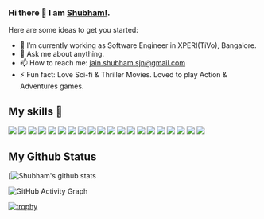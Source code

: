 ### Hi there 👋 I am [Shubham!](https://shubham11jain.github.io).

Here are some ideas to get you started:

- 🔭 I’m currently working as Software Engineer in XPERI(TiVo), Bangalore.
- 💬 Ask me about anything.
- 📫 How to reach me: jain.shubham.sjn@gmail.com
- ⚡ Fun fact: Love Sci-fi & Thriller Movies. Loved to play Action & Adventures games.

## My skills 🚀
![](https://img.shields.io/badge/Java-ED8B00?style=for-the-badge&logo=java&logoColor=white)
![](https://img.shields.io/badge/Spring_Boot-F2F4F9?style=for-the-badge&logo=spring-boot)
![](https://img.shields.io/badge/Jira-0052CC?style=for-the-badge&logo=Jira&logoColor=white)
![](https://img.shields.io/badge/Jenkins-D24939?style=for-the-badge&logo=Jenkins&logoColor=white)
![](https://img.shields.io/badge/GIT-E44C30?style=for-the-badge&logo=git&logoColor=white)
![](https://img.shields.io/badge/Docker-2CA5E0?style=for-the-badge&logo=docker&logoColor=white)
![](https://img.shields.io/badge/kubernetes-326ce5.svg?&style=for-the-badge&logo=kubernetes&logoColor=white)
![](https://img.shields.io/badge/Grafana-F2F4F9?style=for-the-badge&logo=grafana&logoColor=orange&labelColor=F2F4F9)
![](https://img.shields.io/badge/Splunk-000000?style=for-the-badge&logo=Splunk&logoColor=white)
![](https://img.shields.io/badge/Swagger-85EA2D?style=for-the-badge&logo=Swagger&logoColor=white)
![](https://img.shields.io/badge/HTML5-E34F26?style=for-the-badge&logo=html5&logoColor=white)
![](https://img.shields.io/badge/JavaScript-F7DF1E?style=for-the-badge&logo=javascript&logoColor=black)
![](https://img.shields.io/badge/jQuery-0769AD?style=for-the-badge&logo=jquery&logoColor=white)
![](https://img.shields.io/badge/Vue.js-35495E?style=for-the-badge&logo=vuedotjs&logoColor=4FC08D)
![](https://img.shields.io/badge/CSS3-1572B6?style=for-the-badge&logo=css3&logoColor=white)
![](https://img.shields.io/badge/Bootstrap-563D7C?style=for-the-badge&logo=bootstrap&logoColor=white)
![](https://img.shields.io/badge/MongoDB-4EA94B?style=for-the-badge&logo=mongodb&logoColor=white)
![](https://img.shields.io/badge/MySQL-005C84?style=for-the-badge&logo=mysql&logoColor=white)
![](https://img.shields.io/badge/figma-0AC97F?style=for-the-badge&logo=figma&logoColor=white)
![](https://img.shields.io/badge/Postman-FF6C37?style=for-the-badge&logo=Postman&logoColor=white)

## My Github Status
[![Shubham's github stats](https://github-readme-stats.vercel.app/api?username=Shubham11Jain&show_icons=true&theme=radical&include_all_commits=true&count_private=true&custom_title=Shubham%27s%20GitHub%20Stats&locale=en&hide_border=false&bg_color=30,e96443,904e95&title_color=fff&text_color=fff&cache_seconds=1800)

![GitHub Activity Graph](https://github-readme-activity-graph.vercel.app/graph?username=Shubham11Jain&theme=react-dark)

[![trophy](https://github-profile-trophy.vercel.app/?username=Shubham11Jain&theme=radical)](https://github.com/ryo-ma/github-profile-trophy)

